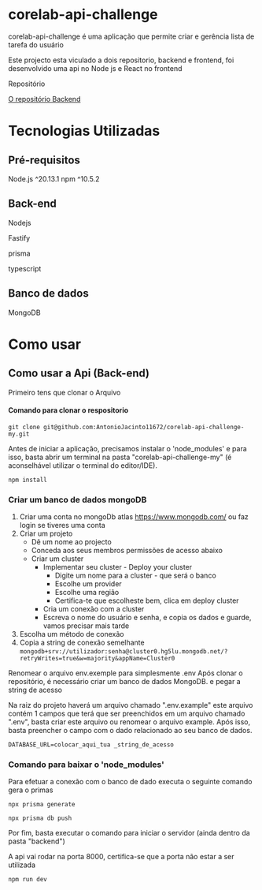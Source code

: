 # corelab-api-challenge 

corelab-api-challenge é uma aplicação que permite criar e gerência lista de tarefa do usuário

Este projecto esta viculado a dois repositorio, backend e frontend, foi desenvolvido uma api no Node js e React no frontend


Repositório


[O repositório Backend](https://github.com/AntonioJacinto11672/corelab-api-challenge-my)


# Tecnologias Utilizadas

## Pré-requisitos
  Node.js ^20.13.1
  npm ^10.5.2
  
## Back-end
Nodejs

Fastify

prisma

typescript

## Banco de dados
MongoDB


# Como usar

## Como usar a Api (Back-end)

Primeiro tens que clonar o Arquivo
#### Comando para clonar o respositorio

```
git clone git@github.com:AntonioJacinto11672/corelab-api-challenge-my.git
```


Antes de iniciar a aplicação, precisamos instalar o 'node_modules' e para isso, basta abrir um terminal na pasta "corelab-api-challenge-my" (é aconselhável utilizar o terminal do editor/IDE).

```
npm install
```

### Criar um banco de dados mongoDB

1. Criar uma conta no mongoDb atlas https://www.mongodb.com/ ou faz login se tiveres uma conta
2. Criar um projeto
   - Dê um nome ao projecto
   - Conceda aos seus membros permissões de acesso abaixo
   - Criar um cluster
     - Implementar seu cluster - Deploy your cluster
         - Digite um nome para a cluster - que será o banco
         - Escolhe um provider
         - Escolhe uma região
         - Certifica-te que escolheste bem, clica em deploy cluster
     - Cria um conexão com a cluster
     - Escreva o nome do usuário e senha, e copia os dados e guarde, vamos precisar mais tarde
3. Escolha um método de conexão
4. Copia a string de conexão semelhante `mongodb+srv://utilizador:senha@cluster0.hg5lu.mongodb.net/?retryWrites=true&w=majority&appName=Cluster0` 

Renomear o arquivo env.exemple para simplesmente .env
Após clonar o repositório, é necessário criar um banco de dados MongoDB. e pegar a string de acesso

Na raiz do projeto haverá um arquivo chamado ".env.example" este arquivo contém 1 campos que terá que ser preenchidos em um arquivo chamado ".env", basta criar este arquivo ou renomear o arquivo example. Após isso, basta preencher o campo com o dado relacionado ao seu banco de dados.


```
DATABASE_URL=colocar_aqui_tua _string_de_acesso
```

### Comando para baixar o 'node_modules'



Para efetuar a conexão com o banco de dado executa o seguinte comando 
gera o primas 

```
npx prisma generate
```


```
npx prisma db push
```

Por fim, basta executar o comando para iniciar o servidor (ainda dentro da pasta "backend")

A api vai rodar na porta 8000, certifica-se que a porta não estar a ser utilizada

```
npm run dev
```

